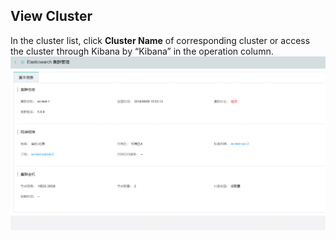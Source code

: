 ## View Cluster
In the cluster list, click **Cluster Name** of corresponding cluster or access the cluster through Kibana by “Kibana” in the operation column.
![Query1](https://github.com/jdcloudcom/cn/blob/Elasticsearch/image/Internet-Middleware/JCS%20for%20Elasticsearch/查看ES-01.png)
